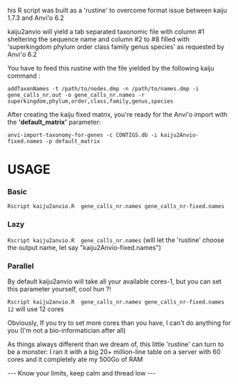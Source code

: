 his R script was built as a 'rustine' to overcome format issue between kaiju 1.7.3 and Anvi'o 6.2

kaiju2anvio will yield a tab separated taxonomic file with column #1 sheltering the sequence name and column #2 to #8 filled with 'superkingdom phylum order class family genus species' as requested by Anvi'o 6.2 

You have to feed this rustine with the file yielded by the following kaiju command : 

`addTaxonNames -t /path/to/nodes.dmp -n /path/to/names.dmp -i gene_calls_nr.out -o gene_calls_nr.names -r superkingdom,phylum,order,class,family,genus,species`

After creating the kaiju fixed matrix, you're ready for the Anvi'o import with the <b>'default_matrix'</b> parameter: 

`anvi-import-taxonomy-for-genes -c CONTIGS.db -i kaiju2Anvio-fixed.names -p default_matrix`

# USAGE
### Basic
`Rscript kaiju2anvio.R  gene_calls_nr.names gene_calls_nr-fixed.names`

### Lazy 
`Rscript kaiju2anvio.R  gene_calls_nr.names`
(will let the 'rustine' choose the output name, let say "kaiju2Anvio-fixed.names")

### Parallel
By default kaiju2anvio will take all your available cores-1, but you can set this parameter yourself, cool hun ?!

`Rscript kaiju2anvio.R  gene_calls_nr.names gene_calls_nr-fixed.names 12`
will use 12 cores

Obviously, If you try to set more cores than you have, I can't do anything for you (I'm not a bio-informatician after all)

As things always different than we dream of, this little 'rustine' can turn to be a monster: I ran it with a big 20+ million-line table on a server with 60 cores and it completely ate my 500Go of RAM

--- Know your limits, keep calm and thread low ---
